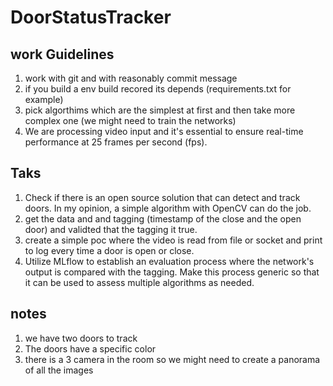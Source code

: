 # DoorStatusTracker

## work Guidelines
  1) work with git and with reasonably commit message
  2) if you build a env build recored its depends (requirements.txt for example)
  3) pick algorthims which are the simplest at first and then take more complex one (we might need to train the networks)
  4) We are processing video input and it's essential to ensure real-time performance at 25 frames per second (fps).
## Taks
  1) Check if there is an open source solution that can detect and track doors. In my opinion, a simple algorithm with OpenCV can do the job.
  2) get the data and and tagging (timestamp of the close and the open door) and validted that the tagging it true.
  3) create a simple poc where the video is read from file or socket and print to log every time a door is open or close.
  4) Utilize MLflow to establish an evaluation process where the network's output is compared with the tagging. 
     Make this process generic so that it can be used to assess multiple algorithms as needed.
## notes
  1) we have two doors to track
  1) The doors have a specific color
  2) there is a 3 camera in the room so we might need to create a panorama of all the images

